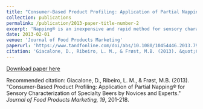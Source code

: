 ```yaml
---
title: "Consumer-Based Product Profiling: Application of Partial Napping® for Sensory Characterization of Specialty Beers by Novices and Experts"
collection: publications
permalink: /publication/2013-paper-title-number-2
excerpt: 'Napping® is an inexpensive and rapid method for sensory characterization, suitable for both trained and untrained subjects. In the study presented, the method was applied on 9 specialty beers. Subjects were 17 consumers without any training as sensory panelists, of whom 8 were beer experts and 9 novices. The aim was to explore the usability of the Napping® method by untrained consumers and to analyze differences between beer novices and experts in their ability to discriminate and describe the products. The method succeeded in discriminating between the beers, revealing sensory descriptors responsible for the differences. Analysis of differences between the two groups showed that the experts....'
date: 2013-02-01
venue: 'Journal of Food Products Marketing'
paperurl: 'https://www.tandfonline.com/doi/abs/10.1080/10454446.2013.797946'
citation: 'Giacalone, D., Ribeiro, L. M., & Frøst, M.B. (2013). &quot;Consumer-Based Product Profiling: Application of Partial Napping® for Sensory Characterization of Specialty Beers by Novices and Experts.&quot; <i>Journal of Food Products Marketing</i>, 19, 201-218.'
---
```


[Download paper here](https://www.tandfonline.com/doi/abs/10.1080/10454446.2013.797946)

Recommended citation: Giacalone, D., Ribeiro, L. M., & Frøst, M.B. (2013). &quot;Consumer-Based Product Profiling: Application of Partial Napping® for Sensory Characterization of Specialty Beers by Novices and Experts.&quot; <i>Journal of Food Products Marketing, 19</i>, 201-218.
